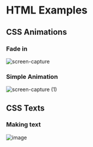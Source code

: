 # HTML Examples

## CSS Animations
### Fade in
![screen-capture](https://github.com/narciso-gomes/html-examples/assets/47224350/512d2261-551f-4d31-89a2-a2fd5f4ba75e)
### Simple Animation
![screen-capture (1)](https://github.com/narciso-gomes/html-examples/assets/47224350/52b7226c-f9da-4a2d-b0c8-042ea63762b3)
## CSS Texts
### Making text
![image](https://github.com/narciso-gomes/html-examples/assets/47224350/0ede2687-54ec-4df6-8a62-bb07749f97b1)

